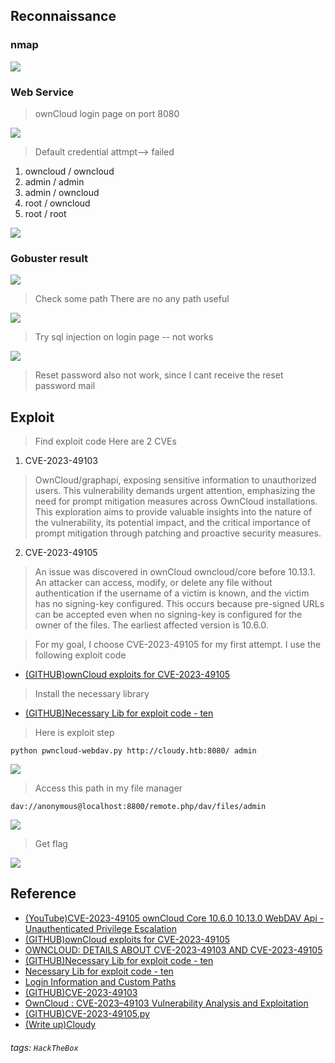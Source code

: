 
## Reconnaissance

### nmap 

![](./IMG/0.png)

### Web Service 

> ownCloud login page on port 8080

![](./IMG/1.png)

> Default credential attmpt--> failed 

1. owncloud / owncloud
2. admin / admin 
3. admin / owncloud
4. root / owncloud
5. root / root

![](./IMG/5.png)

### Gobuster result 

![](./IMG/2.png)

> Check some path 
> There are no any path useful 

![](./IMG/3.png)

> Try sql injection on login page -- not works 

![](./IMG/4.png)

> Reset password also not work, since I cant receive the reset password mail 

## Exploit 

> Find exploit code 
> Here are 2 CVEs

1. CVE-2023-49103

> OwnCloud/graphapi, exposing sensitive information to unauthorized users. This vulnerability demands urgent attention, emphasizing the need for prompt mitigation measures across OwnCloud installations. This exploration aims to provide valuable insights into the nature of the vulnerability, its potential impact, and the critical importance of prompt mitigation through patching and proactive security measures.

2. CVE-2023-49105

> An issue was discovered in ownCloud owncloud/core before 10.13.1. An attacker can access, modify, or delete any file without authentication if the username of a victim is known, and the victim has no signing-key configured. This occurs because pre-signed URLs can be accepted even when no signing-key is configured for the owner of the files. The earliest affected version is 10.6.0.

>For my goal, I choose CVE-2023-49105 for my first attempt.
>I use the following exploit code 

- [(GITHUB)ownCloud exploits for CVE-2023-49105](https://github.com/ambionics/owncloud-exploits)

> Install the necessary library

- [(GITHUB)Necessary Lib for exploit code - ten](https://github.com/cfreal/ten)

> Here is exploit step

```
python pwncloud-webdav.py http://cloudy.htb:8080/ admin
```

![](./IMG/7.png)

> Access this path in my file manager

```
dav://anonymous@localhost:8800/remote.php/dav/files/admin
```

![](./IMG/6.png)

> Get flag

![](./IMG/8.png)


## Reference 


- [(YouTube)CVE-2023-49105 ownCloud Core 10.6.0 10.13.0 WebDAV Api - Unauthenticated Privilege Escalation](https://www.youtube.com/watch?v=u5QU2Hdr8N0)
- [(GITHUB)ownCloud exploits for CVE-2023-49105](https://github.com/ambionics/owncloud-exploits)
- [OWNCLOUD: DETAILS ABOUT CVE-2023-49103 AND CVE-2023-49105](https://www.ambionics.io/blog/owncloud-cve-2023-49103-cve-2023-49105)
- [(GITHUB)Necessary Lib for exploit code - ten](https://github.com/cfreal/ten)
- [Necessary Lib for exploit code - ten](https://cfreal.github.io/ten/site/index.html)
- [Login Information and Custom Paths](https://doc.owncloud.com/server/next/admin_manual/appliance/configuration/login_information.html)
- [(GITHUB)CVE-2023-49103](https://github.com/creacitysec/CVE-2023-49103/tree/main)
- [OwnCloud : CVE-2023–49103 Vulnerability Analysis and Exploitation](https://medium.com/@Cyfirma_/owncloud-cve-2023-49103-vulnerability-analysis-and-exploitation-7aacaa12b93c)
- [(GITHUB)CVE-2023-49105.py](https://raw.githubusercontent.com/blockisec/PoCs/main/CVE-2023-49105.py)
- [(Write up)Cloudy](https://medium.com/@abigailainyang/cloudy-hackthebox-machine-e5691d1754a2)


###### tags: `HackTheBox`